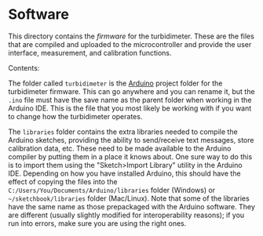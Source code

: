 # Software

This directory contains the _firmware_ for the turbidimeter. These are the files that are compiled and uploaded to the microcontroller and provide the user interface, measurement, and calibration functions.

Contents:

The folder called ```turbidimeter``` is the [Arduino](http://arduino.cc/en/main/software) project folder for the turbidimeter firmware. This can go anywhere and you can rename it, but the ```.ino``` file must have the save name as the parent folder when working in the Arduino IDE. This is the file that you most likely be working with if you want to change how the turbidimeter operates.

The ```libraries``` folder contains the extra libraries needed to compile the Arduino sketches, providing the ability to send/receive text messages, store calibration data, etc. These need to be made available to the Arduino compiler by putting them in a place it knows about. One sure way to do this is to import them using the "Sketch>Import Library" utility in the Arduino IDE. Depending on how you have installed Arduino, this should have the effect of copying the files into the ```C:/Users/You/Documents/Arduino/libraries``` folder (Windows) or ```~/sketchbook/libraries``` folder (Mac/Linux). Note that some of the libraries have the same name as those prepackaged with the Arduino software. They are different (usually slightly modified for interoperability reasons); if you run into errors, make sure you are using the right ones.